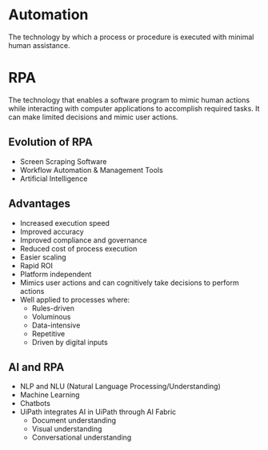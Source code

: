 # Automation
The technology by which a process or procedure is executed with minimal human assistance.
# RPA
The technology that enables a software program to mimic human actions while interacting with computer applications to accomplish required tasks. It can make limited decisions and mimic user actions.
## Evolution of RPA
- Screen Scraping Software
- Workflow Automation & Management Tools
- Artificial Intelligence
## Advantages
- Increased execution speed
- Improved accuracy
- Improved compliance and governance
- Reduced cost of process execution
- Easier scaling
- Rapid ROI
- Platform independent
- Mimics user actions and can cognitively take decisions to perform actions
- Well applied to processes where:
    - Rules-driven
    - Voluminous
    - Data-intensive
    - Repetitive
    - Driven by digital inputs

## AI and RPA
- NLP and NLU (Natural Language Processing/Understanding)
- Machine Learning
- Chatbots
- UiPath integrates AI in UiPath through AI Fabric
    - Document understanding
    - Visual understanding
    - Conversational understanding
